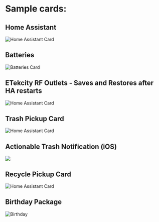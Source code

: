 # Sample cards:

## Home Assistant
<img src="https://github.com/skalavala/smarthome/blob/master/packages/images/ha.jpg" alt="Home Assistant Card" />

## Batteries
<img src="https://github.com/skalavala/smarthome/blob/master/packages/images/batteries.jpg" alt="Batteries Card" />

## ETekcity RF Outlets - Saves and Restores after HA restarts
<img src="https://github.com/skalavala/smarthome/blob/master/packages/images/RF%20Switches.jpg" alt="Home Assistant Card" />

## Trash Pickup Card
<img src="https://github.com/skalavala/smarthome/blob/master/packages/images/trash.jpg" alt="Home Assistant Card" />

## Actionable Trash Notification (iOS) 
<img src="https://github.com/skalavala/smarthome/blob/master/packages/images/trash.jpg" />

## Recycle Pickup Card
<img src="https://github.com/skalavala/smarthome/blob/master/packages/images/recycle.jpg" alt="Home Assistant Card" />

## Birthday Package
<img src="https://github.com/skalavala/smarthome/blob/master/packages/images/birthday.png" alt="Birthday" />
